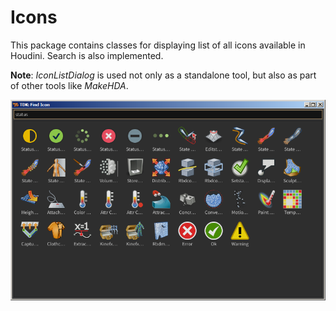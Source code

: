 # Icons
This package contains classes for displaying list of all icons available in Houdini. Search is also implemented.

**Note**: _IconListDialog_ is used not only as a standalone tool, but also as part of other tools like _MakeHDA_.

![](../../../images/find_icon.png)
